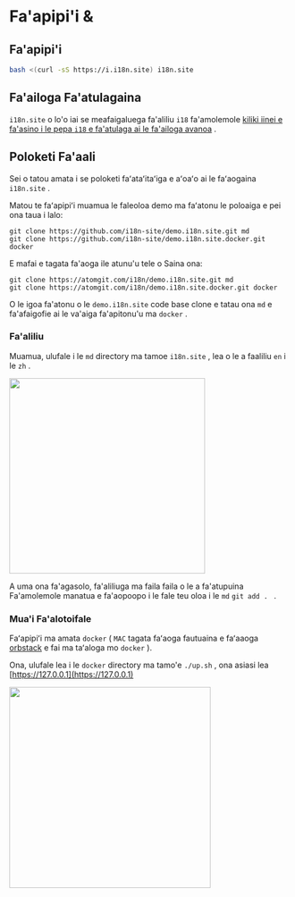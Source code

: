 # Fa'apipi'i &

## Fa'apipi'i

```sh
bash <(curl -sS https://i.i18n.site) i18n.site
```

## Fa'ailoga Fa'atulagaina

`i18n.site` o lo'o iai se meafaigaluega fa'aliliu `i18` fa'amolemole [kiliki iinei e fa'asino i le pepa `i18` e fa'atulaga ai le fa'ailoga avanoa](/i18/use) .

## Poloketi Fa'aali

Sei o tatou amata i se poloketi faʻataʻitaʻiga e aʻoaʻo ai le faʻaogaina `i18n.site` .

Matou te faʻapipiʻi muamua le faleoloa demo ma faʻatonu le poloaiga e pei ona taua i lalo:

```
git clone https://github.com/i18n-site/demo.i18n.site.git md
git clone https://github.com/i18n-site/demo.i18n.site.docker.git docker
```

E mafai e tagata fa'aoga ile atunu'u tele o Saina ona:

```
git clone https://atomgit.com/i18n/demo.i18n.site.git md
git clone https://atomgit.com/i18n/demo.i18n.site.docker.git docker
```

O le igoa fa'atonu o le `demo.i18n.site` code base clone e tatau ona `md` e fa'afaigofie ai le va'aiga fa'apitonu'u ma `docker` .

### Fa'aliliu

Muamua, ulufale i le `md` directory ma tamoe `i18n.site` , lea o le a faaliliu `en` i le `zh` .

<img src="https://p.3ti.site/1721114619.avif" style="width:350px">

A uma ona fa'agasolo, fa'aliliuga ma faila faila o le a fa'atupuina Fa'amolemole manatua e fa'aopoopo i le fale teu oloa i le `md` `git add . ` .

### Mua'i Fa'alotoifale

Faʻapipiʻi ma amata `docker` ( `MAC` tagata faʻaoga fautuaina e faʻaaoga [orbstack](https://orbstack.dev) e fai ma taʻaloga mo `docker` ).

Ona, ulufale lea i le `docker` directory ma tamo'e `./up.sh` , ona asiasi lea [https://127.0.0.1](https://127.0.0.1)

<img src="//p.3ti.site/1721104238.avif" style="width:360px">